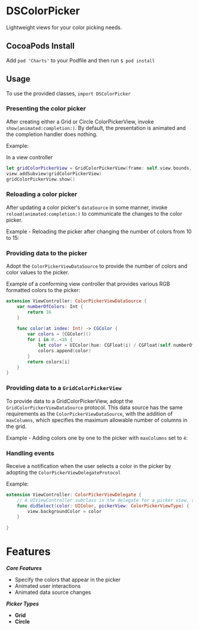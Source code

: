 # DSColorPicker
Lightweight views for your color picking needs.

## CocoaPods Install

Add `pod 'Charts'` to your Podfile and then run `$ pod install`

## Usage

To use the provided classes, `import DSColorPicker`

### Presenting the color picker
After creating either a Grid or Circle ColorPickerView, invoke `show(animated:completion:)`. By default, the presentation is animated and the completion handler does nothing.

Example:

In a view controller

```swift
let gridColorPickerView = GridColorPickerView(frame: self.view.bounds, delegate: self, dataSource: self)
view.addSubview(gridColorPickerView)
gridColorPickerView.show()
```

### Reloading a color picker
After updating a color picker's `dataSource` in some manner, invoke `reload(animated:completion:)` to communicate the changes to the color picker.

Example - Reloading the picker after changing the number of colors from 10 to 15:

### Providing data to the picker

Adopt the `ColorPickerViewDataSource` to provide the number of colors and color values to the picker.

Example of a conforming view controller that provides various RGB formatted colors to the picker:

```swift
extension ViewController: ColorPickerViewDataSource {
    var numberOfColors: Int {
        return 16
    }
    
    func color(at index: Int) -> CGColor {
        var colors = [CGColor]()
        for i in 0..<16 {
            let color = UIColor(hue: CGFloat(i) / CGFloat(self.numberOfColors), saturation: 1.0, brightness: 1.0, alpha: 1.0).cgColor
            colors.append(color)
        }
        return colors[i]
    }
}
```

### Providing data to a `GridColorPickerView`

To provide data to a GridColorPickerView, adopt the `GridColorPickerViewDataSource` protocol. This data source has the same requirements as the `ColorPickerViewDataSource`, with the addition of `maxColumns`, which specifies the maximum allowable number of columns in the grid.

Example - Adding colors one by one to the picker with `maxColumns` set to `4`:

### Handling events

Receive a notification when the user selects a color in the picker by adopting the `ColorPickerViewDelegateProtocol`

Example:

```swift
extension ViewController: ColorPickerViewDelegate {
    // A UIViewController subclass is the delegate for a picker view, and changes its view's background color when a color is selected by the user in a picker view.
    func didSelect(color: UIColor, pickerView: ColorPickerViewType) {
        view.backgroundColor = color
    }
    
}
```

Features
========

***Core Features***
- Specify the colors that appear in the picker
- Animated user interactions
- Animated data source changes

***Picker Types***

- **Grid**
- **Circle**
